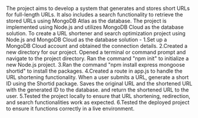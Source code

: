 #
The project aims to develop a system that generates and stores short URLs for full-length URLs. It also includes a search functionality to retrieve the stored URLs using MongoDB Atlas as the database. The project is implemented using Node.js and utilizes MongoDB Cloud as the database solution.
To create a URL shortener and search optimization project using Node.js and MongoDB Cloud as the database solution -
1.Set up a MongoDB Cloud account and obtained the connection details.
2.Created a new directory for our project.
Opened a terminal or command prompt and navigate to the project directory.
Ran the command "npm init" to initialize a new Node.js project.
3.Ran the command "npm install express mongoose shortid" to install the packages.
4.Created a route in app.js to handle the URL shortening functionality.
When a user submits a URL, generate a short ID using the Shortid package.
Saves the original URL and the shortened URL with the generated ID to the database.
and return the shortened URL to the user.
5.Tested the project locally to ensure that URL shortening, redirection, and search functionalities work as expected.
6.Tested the deployed project to ensure it functions correctly in a live environment.
